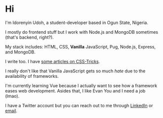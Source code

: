 # Hi
I'm Idorenyin Udoh, a student-developer based in Ogun State, Nigeria.

I mostly do frontend stuff but I work with Node.js and MongoDB sometimes (that's backend, right?).

My stack includes: HTML, CSS, **Vanilla** JavaScript, Pug, Node.js, Express, and MongoDB.

I write too. I have [some articles on CSS-Tricks](https://css-tricks.com/author/udohidorenyin).

I really don't like that Vanilla JavaScript gets so much *hate* due to the availability of frameworks.

I'm currently learning Vue because I actually want to see how a framework eases web development. Asides that, I like Evan You and I need a job (lmao).

I have a Twitter account but you can reach out to me through [LinkedIn](https://www.linkedin.com/in/idorenyinudoh/) or [email](mailto:idorenyinudoh10@outlook.com).
